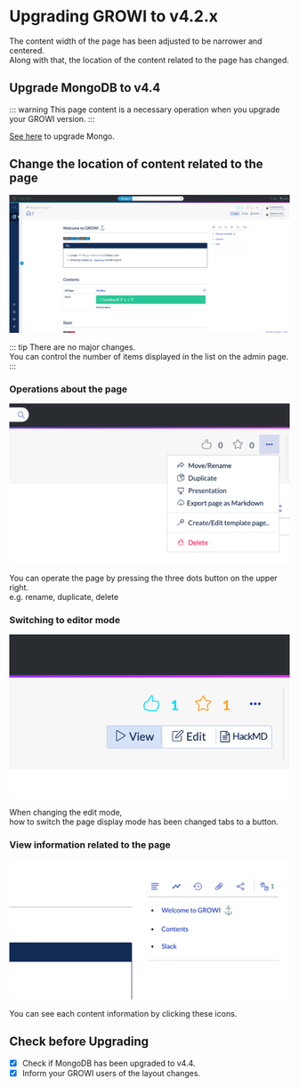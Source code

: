 # Upgrading GROWI to v4.2.x

The content width of the page has been adjusted to be narrower and centered.  
Along with that, the location of the content related to the page has changed.

## Upgrade MongoDB to v4.4

::: warning
This page content is a necessary operation when you upgrade your GROWI version.
:::

[See here](../admin-cookbook/upgrade-mongodb.md) to upgrade Mongo.

## Change the location of content related to the page

![layout_42x](./images/layout_42x.png)

::: tip
There are no major changes.  
You can control the number of items displayed in the list on the admin page.
:::

### Operations about the page

![page_management_dropdown](./images/page_management_dropdown.png)

You can operate the page by pressing the three dots button on the upper right.  
e.g. rename, duplicate, delete

### Switching to editor mode

![editor_mode_control_button](./images/editor_mode_control_button.png)

When changing the edit mode,  
how to switch the page display mode has been changed tabs to a button.

### View information related to the page

![page_contents](./images/page_contents.png)

You can see each content information by clicking these icons.

## Check before Upgrading

- [x] Check if MongoDB has been upgraded to v4.4.
- [x] Inform your GROWI users of the layout changes.
